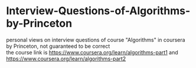 # Interview-Questions-of-Algorithms-by-Princeton
personal views on interview questions of course "Algorithms" in coursera by Princeton, not guaranteed to be correct  
the course link is https://www.coursera.org/learn/algorithms-part1 and https://www.coursera.org/learn/algorithms-part2  
